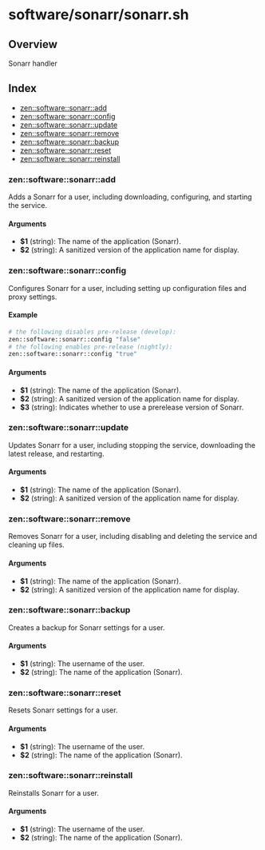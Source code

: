 # software/sonarr/sonarr.sh

## Overview

Sonarr handler

## Index

* [zen::software::sonarr::add](#zensoftwaresonarradd)
* [zen::software::sonarr::config](#zensoftwaresonarrconfig)
* [zen::software::sonarr::update](#zensoftwaresonarrupdate)
* [zen::software::sonarr::remove](#zensoftwaresonarrremove)
* [zen::software::sonarr::backup](#zensoftwaresonarrbackup)
* [zen::software::sonarr::reset](#zensoftwaresonarrreset)
* [zen::software::sonarr::reinstall](#zensoftwaresonarrreinstall)

### zen::software::sonarr::add

Adds a Sonarr for a user, including downloading, configuring, and starting the service.

#### Arguments

* **$1** (string): The name of the application (Sonarr).
* **$2** (string): A sanitized version of the application name for display.

### zen::software::sonarr::config

Configures Sonarr for a user, including setting up configuration files and proxy settings.

#### Example

```bash
# the following disables pre-release (develop):
zen::software::sonarr::config "false"
# the following enables pre-release (nightly):
zen::software::sonarr::config "true"
```

#### Arguments

* **$1** (string): The name of the application (Sonarr).
* **$2** (string): A sanitized version of the application name for display.
* **$3** (string): Indicates whether to use a prerelease version of Sonarr.

### zen::software::sonarr::update

Updates Sonarr for a user, including stopping the service, downloading the latest release, and restarting.

#### Arguments

* **$1** (string): The name of the application (Sonarr).
* **$2** (string): A sanitized version of the application name for display.

### zen::software::sonarr::remove

Removes Sonarr for a user, including disabling and deleting the service and cleaning up files.

#### Arguments

* **$1** (string): The name of the application (Sonarr).
* **$2** (string): A sanitized version of the application name for display.

### zen::software::sonarr::backup

Creates a backup for Sonarr settings for a user.

#### Arguments

* **$1** (string): The username of the user.
* **$2** (string): The name of the application (Sonarr).

### zen::software::sonarr::reset

Resets Sonarr settings for a user.

#### Arguments

* **$1** (string): The username of the user.
* **$2** (string): The name of the application (Sonarr).

### zen::software::sonarr::reinstall

Reinstalls Sonarr for a user.

#### Arguments

* **$1** (string): The username of the user.
* **$2** (string): The name of the application (Sonarr).

